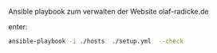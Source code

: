 Ansible playbook zum verwalten der Website olaf-radicke.de

enter:
```bash
ansible-playbook -i ./hosts  ./setup.yml  --check
```